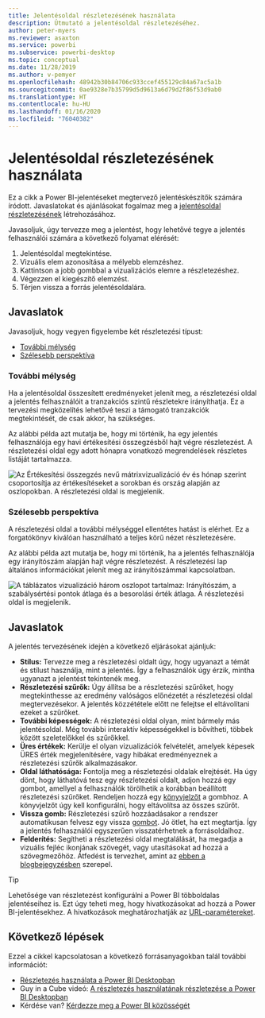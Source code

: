 ```yaml
---
title: Jelentésoldal részletezésének használata
description: Útmutató a jelentésoldal részletezéséhez.
author: peter-myers
ms.reviewer: asaxton
ms.service: powerbi
ms.subservice: powerbi-desktop
ms.topic: conceptual
ms.date: 11/28/2019
ms.author: v-pemyer
ms.openlocfilehash: 48942b30b84706c933ccef455129c84a67ac5a1b
ms.sourcegitcommit: 0ae9328e7b35799d5d9613a6d79d2f86f53d9ab0
ms.translationtype: HT
ms.contentlocale: hu-HU
ms.lasthandoff: 01/16/2020
ms.locfileid: "76040382"
---
```

# <a name="use-report-page-drillthrough"></a>Jelentésoldal részletezésének használata

Ez a cikk a Power BI-jelentéseket megtervező jelentéskészítők számára íródott. Javaslatokat és ajánlásokat fogalmaz meg a [jelentésoldal részletezésének](../desktop-drillthrough.md) létrehozásához.

Javasoljuk, úgy tervezze meg a jelentést, hogy lehetővé tegye a jelentés felhasználói számára a következő folyamat elérését:

1. Jelentésoldal megtekintése.
2. Vizuális elem azonosítása a mélyebb elemzéshez.
3. Kattintson a jobb gombbal a vizualizációs elemre a részletezéshez.
4. Végezzen el kiegészítő elemzést.
5. Térjen vissza a forrás jelentésoldalára.

## <a name="suggestions"></a>Javaslatok

Javasoljuk, hogy vegyen figyelembe két részletezési típust:

- [További mélység](#additional-depth)
- [Szélesebb perspektíva](#broader-perspective)

### <a name="additional-depth"></a>További mélység

Ha a jelentésoldal összesített eredményeket jelenít meg, a részletezési oldal a jelentés felhasználóit a tranzakciós szintű részletekre irányíthatja. Ez a tervezési megközelítés lehetővé teszi a támogató tranzakciók megtekintését, de csak akkor, ha szükséges.

Az alábbi példa azt mutatja be, hogy mi történik, ha egy jelentés felhasználója egy havi értékesítési összegzésből hajt végre részletezést. A részletezési oldal egy adott hónapra vonatkozó megrendelések részletes listáját tartalmazza.

![Az Értékesítési összegzés nevű mátrixvizualizáció év és hónap szerint csoportosítja az értékesítéseket a sorokban és ország alapján az oszlopokban. A részletezési oldal is megjelenik.](media/report-drillthrough/suggestion-drillthrough-add-depth.png)

### <a name="broader-perspective"></a>Szélesebb perspektíva

A részletezési oldal a további mélységgel ellentétes hatást is elérhet. Ez a forgatókönyv kiválóan használható a teljes körű nézet részletezésére.

Az alábbi példa azt mutatja be, hogy mi történik, ha a jelentés felhasználója egy irányítószám alapján hajt végre részletezést. A részletezési lap általános információkat jelenít meg az irányítószámmal kapcsolatban.

![A táblázatos vizualizáció három oszlopot tartalmaz: Irányítószám, a szabálysértési pontok átlaga és a besorolási érték átlaga. A részletezési oldal is megjelenik.](media/report-drillthrough/suggestion-drillthrough-broader-perspective.png)

## <a name="recommendations"></a>Javaslatok

A jelentés tervezésének idején a következő eljárásokat ajánljuk:

- **Stílus:** Tervezze meg a részletezési oldalt úgy, hogy ugyanazt a témát és stílust használja, mint a jelentés. Így a felhasználók úgy érzik, mintha ugyanazt a jelentést tekintenék meg.
- **Részletezési szűrők:** Úgy állítsa be a részletezési szűrőket, hogy megtekinthesse az eredmény valóságos előnézetét a részletezési oldal megtervezésekor. A jelentés közzététele előtt ne felejtse el eltávolítani ezeket a szűrőket.
- **További képességek:** A részletezési oldal olyan, mint bármely más jelentésoldal. Még további interaktív képességekkel is bővítheti, többek között szeletelőkkel és szűrőkkel.
- **Üres értékek:** Kerülje el olyan vizualizációk felvételét, amelyek képesek ÜRES érték megjelenítésére, vagy hibákat eredményeznek a részletezési szűrők alkalmazásakor.
- **Oldal láthatósága:** Fontolja meg a részletezési oldalak elrejtését. Ha úgy dönt, hogy láthatóvá tesz egy részletezési oldalt, adjon hozzá egy gombot, amellyel a felhasználók törölhetik a korábban beállított részletezési szűrőket. Rendeljen hozzá egy [könyvjelzőt](../desktop-bookmarks.md) a gombhoz. A könyvjelzőt úgy kell konfigurálni, hogy eltávolítsa az összes szűrőt.
- **Vissza gomb:** Részletezési szűrő hozzáadásakor a rendszer automatikusan felvesz egy vissza [gombot](../desktop-buttons.md). Jó ötlet, ha ezt megtartja. Így a jelentés felhasználói egyszerűen visszatérhetnek a forrásoldalhoz.
- **Felderítés:** Segítheti a részletezési oldal megtalálását, ha megadja a vizuális fejléc ikonjának szövegét, vagy utasításokat ad hozzá a szövegmezőhöz. Átfedést is tervezhet, amint az [ebben a blogbejegyzésben](https://alluringbi.com/2019/10/23/overlays-for-true-self-serve-reporting/) szerepel.

> [!TIP]
> Lehetősége van részletezést konfigurálni a Power BI többoldalas jelentéseihez is. Ezt úgy teheti meg, hogy hivatkozásokat ad hozzá a Power BI-jelentésekhez. A hivatkozások meghatározhatják az [URL-paramétereket](https://powerbi.microsoft.com/blog/url-parameters-for-paginated-reports-are-now-available/).

## <a name="next-steps"></a>Következő lépések

Ezzel a cikkel kapcsolatosan a következő forrásanyagokban talál további információt:

- [Részletezés használata a Power BI Desktopban](../desktop-drillthrough.md)
- Guy in a Cube videó: [A részletezés használatának részletezése a Power BI Desktopban](https://www.youtube.com/watch?v=2x9lLHDbtDk)
- Kérdése van? [Kérdezze meg a Power BI közösségét](https://community.powerbi.com/)
